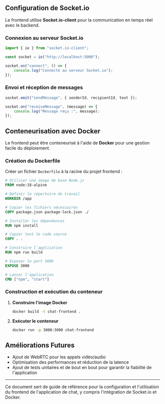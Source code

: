 ## Configuration de Socket.io
Le frontend utilise **Socket.io-client** pour la communication en temps réel avec le backend.
### Connexion au serveur Socket.io
```javascript
import { io } from "socket.io-client";

const socket = io("http://localhost:5000");

socket.on("connect", () => {
    console.log("Connecté au serveur Socket.io");
});
```
### Envoi et réception de messages
```javascript
socket.emit("sendMessage", { senderId, recipientId, text });

socket.on("receiveMessage", (message) => {
    console.log("Message reçu :", message);
});
```

## Conteneurisation avec Docker
Le frontend peut être conteneurisé à l'aide de **Docker** pour une gestion facile du déploiement.
### Création du Dockerfile
Créer un fichier `Dockerfile` à la racine du projet frontend :
```Dockerfile
# Utiliser une image de base Node.js
FROM node:18-alpine

# Définir le répertoire de travail
WORKDIR /app

# Copier les fichiers nécessaires
COPY package.json package-lock.json ./

# Installer les dépendances
RUN npm install

# Copier tout le code source
COPY . .

# Construire l'application
RUN npm run build

# Exposer le port 3000
EXPOSE 3000

# Lancer l'application
CMD ["npm", "start"]
```
### Construction et exécution du conteneur
1. **Construire l'image Docker**
   ```sh
   docker build -t chat-frontend .
   ```
2. **Exécuter le conteneur**
   ```sh
   docker run -p 3000:3000 chat-frontend
   ```

## Améliorations Futures
- Ajout de WebRTC pour les appels vidéo/audio
- Optimisation des performances et réduction de la latence
- Ajout de tests unitaires et de bout en bout pour garantir la fiabilité de l'application

---
Ce document sert de guide de référence pour la configuration et l'utilisation du frontend de l'application de chat, y compris l'intégration de Socket.io et Docker.

